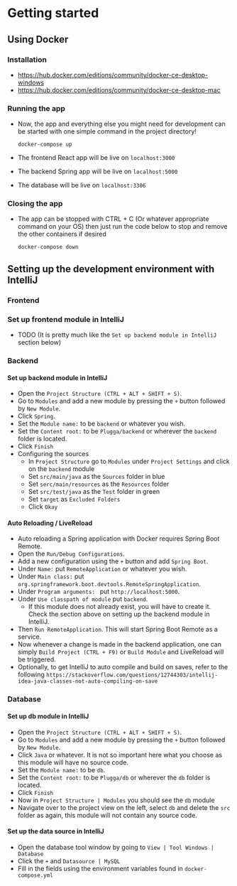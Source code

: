 # Getting started
## Using Docker
### Installation
* https://hub.docker.com/editions/community/docker-ce-desktop-windows
* https://hub.docker.com/editions/community/docker-ce-desktop-mac

### Running the app
* Now, the app and everything else you might need for development can be started with one simple command 
  in the project directory!

  ```docker-compose up```

* The frontend React app will be live on ```localhost:3000```
* The backend Spring app will be live on ```localhost:5000```
* The database will be live on ```localhost:3306```

### Closing the app 
* The app can be stopped with CTRL + C (Or whatever appropriate command on your OS) then just run the code below 
  to stop and remove the other containers if desired

  ```docker-compose down```
  
## Setting up the development environment with IntelliJ
### Frontend
### Set up frontend module in IntelliJ
* TODO (It is pretty much like the `Set up backend module in IntelliJ` section below)

### Backend
#### Set up backend module in IntelliJ
* Open the `Project Structure (CTRL + ALT + SHIFT + S)`.
* Go to `Modules` and add a new module by pressing the `+` button followed by `New Module`.
* Click `Spring`.
* Set the `Module name:` to be `backend` or whatever you wish.
* Set the `Content root:` to be `Plugga/backend` or wherever the `backend` folder is located.
* Click `Finish`
* Configuring the sources
  * In `Project Structure` go to `Modules` under `Project Settings` and click on the `backend` module
  * Set `src/main/java` as the `Sources` folder in blue
  * Set `serc/main/resources` as the `Resources` folder
  * Set `src/test/java` as the `Test` folder in green
  * Set `target` as `Excluded Folders`
  * Click `Okay`
  
#### Auto Reloading / LiveReload
* Auto reloading a Spring application with Docker requires Spring Boot Remote.
* Open the `Run/Debug Configurations`.
* Add a new configuration using the `+` button and add `Spring Boot`.
* Under `Name:` put `RemoteApplication` or whatever you wish.
* Under `Main class:` put `org.springframework.boot.devtools.RemoteSpringApplication`.
* Under `Program arguments: ` put `http://localhost:5000`.
* Under `Use classpath of module` put `backend`.
  * If this module does not already exist, you will have to create it. Check the section above on setting up 
    the backend module in IntelliJ.
* Then `Run RemoteApplication`. This will start Spring Boot Remote as a service.
* Now whenever a change is made in the backend application, one can simply `Build Project (CTRL + F9)` or 
  `Build Module` and LiveReload will be triggered.
* Optionally, to get IntelliJ to auto compile and build on saves, refer to the following 
  `https://stackoverflow.com/questions/12744303/intellij-idea-java-classes-not-auto-compiling-on-save` 

### Database
#### Set up db module in IntelliJ
* Open the `Project Structure (CTRL + ALT + SHIFT + S)`.
* Go to `Modules` and add a new module by pressing the `+` button followed by `New Module`.
* Click `Java` or whatever. It is not so important here what you choose as this module will have no source code.
* Set the `Module name:` to be `db`.
* Set the `Content root:` to be `Plugga/db` or wherever the `db` folder is located.
* Click `Finish`
* Now in `Project Structure | Modules` you should see the `db` module
* Navigate over to the project view on the left, select `db` and delete the `src` folder as again, this module will
  not contain any source code.
  
#### Set up the data source in IntelliJ
* Open the database tool window by going to `View | Tool Windows | Database`
* Click the `+` and `Datasource | MySQL`
* Fill in the fields using the environment variables found in `docker-compose.yml`